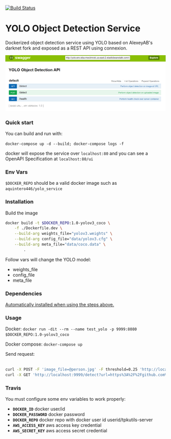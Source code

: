 [![Build Status](https://travis-ci.com/AQUINTERO446/yolo.svg?branch=master)](https://travis-ci.com/AQUINTERO446/yolo)
# YOLO Object Detection Service
Dockerized object detection service using YOLO based on AlexeyAB's darknet fork and exposed as a REST API using connexion.

![preview](./img/swagger.PNG)

### Quick start
You can build and run with:

`docker-compose up -d --build; docker-compose logs -f`

docker will expose the service over `localhost:80` and you can see a OpenAPI Specification at `localhost:80/ui`

### Env Vars
`$DOCKER_REPO` should be a valid docker image such as `aquintero446/yolo_service`

### Installation
Build the image
```bash
docker build -t $DOCKER_REPO:1.0-yolov3_coco \
	-f ./Dockerfile.dev \
	--build-arg weights_file="yolov3.weights" \
	--build-arg config_file="data/yolov3.cfg" \
	--build-arg meta_file="data/coco.data" \
       	. 
```
Follow vars will change the YOLO model:
* weights_file 
* config_file
* meta_file

### Dependencies
[Automatically installed when using the steps above.](./requirements.txt)

### Usage
Docker:
`docker run -dit --rm --name test_yolo -p 9999:8080 $DOCKER_REPO:1.0-yolov3_coco`

Docker compose:
`docker-compose up`

Send request:
```bash

curl -X POST -F 'image_file=@person.jpg' -F threshold=0.25 'http://localhost:9999/detect'
curl -X GET 'http://localhost:9999/detect?url=https%3A%2F%2Fgithub.com%2FAlexeyAB%2Fdarknet%2Fraw%2Fmaster%2Fdata%2Fperson.jpg'

```

### Travis
You must configure some env variables to work properly:
* **`DOCKER_ID`** docker user/id
* **`DOCKER_PASSWORD`** docker password
* **`DOCKER_REPO`** docker repo with docker user id userid/tpkutils-server
* **`AWS_ACCESS_KEY`** aws access key credential
* **`AWS_SECRET_KEY`** aws access secret credential
